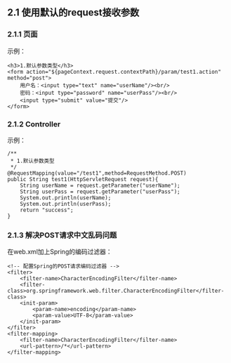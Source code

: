 ## 2.1 使用默认的request接收参数

### 2.1.1 页面

示例：

    <h3>1.默认参数类型</h3>
    <form action="${pageContext.request.contextPath}/param/test1.action" method="post">
        用户名：<input type="text" name="userName"/><br/>
        密码：<input type="password" name="userPass"/><br/>
        <input type="submit" value="提交"/>
    </form>

### 2.1.2 Controller

示例：

    /**
	 * 1.默认参数类型
	 */
	@RequestMapping(value="/test1",method=RequestMethod.POST)
	public String test1(HttpServletRequest request){
		String userName = request.getParameter("userName");
		String userPass = request.getParameter("userPass");
		System.out.println(userName);
		System.out.println(userPass);
		return "success";
	}

### 2.1.3 解决POST请求中文乱码问题

在web.xml加上Spring的编码过滤器：

    <!-- 配置Spring的POST请求编码过滤器 -->
    <filter>
        <filter-name>CharacterEncodingFilter</filter-name>
        <filter-class>org.springframework.web.filter.CharacterEncodingFilter</filter-class>
        <init-param>
            <param-name>encoding</param-name>
            <param-value>UTF-8</param-value>
        </init-param>
    </filter>
    <filter-mapping>
        <filter-name>CharacterEncodingFilter</filter-name>
        <url-pattern>/*</url-pattern>
    </filter-mapping>
